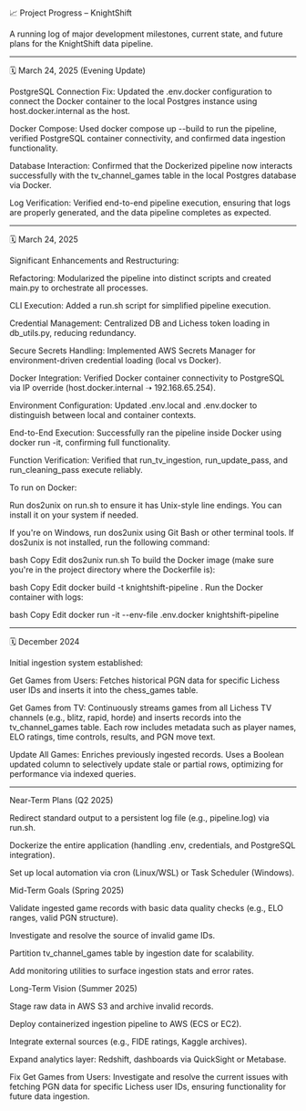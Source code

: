 📈 Project Progress – KnightShift

A running log of major development milestones, current state, and future plans for the KnightShift data pipeline.

---------------------------------

🗓 March 24, 2025 (Evening Update)

PostgreSQL Connection Fix: Updated the .env.docker configuration to connect the Docker container to the local Postgres instance using host.docker.internal as the host.

Docker Compose: Used docker compose up --build to run the pipeline, verified PostgreSQL container connectivity, and confirmed data ingestion functionality.

Database Interaction: Confirmed that the Dockerized pipeline now interacts successfully with the tv_channel_games table in the local Postgres database via Docker.

Log Verification: Verified end-to-end pipeline execution, ensuring that logs are properly generated, and the data pipeline completes as expected.

---------------------------------

🗓 March 24, 2025

Significant Enhancements and Restructuring:

Refactoring: Modularized the pipeline into distinct scripts and created main.py to orchestrate all processes.

CLI Execution: Added a run.sh script for simplified pipeline execution.

Credential Management: Centralized DB and Lichess token loading in db_utils.py, reducing redundancy.

Secure Secrets Handling: Implemented AWS Secrets Manager for environment-driven credential loading (local vs Docker).

Docker Integration: Verified Docker container connectivity to PostgreSQL via IP override (host.docker.internal ➝ 192.168.65.254).

Environment Configuration: Updated .env.local and .env.docker to distinguish between local and container contexts.

End-to-End Execution: Successfully ran the pipeline inside Docker using docker run -it, confirming full functionality.

Function Verification: Verified that run_tv_ingestion, run_update_pass, and run_cleaning_pass execute reliably.

To run on Docker:

Run dos2unix on run.sh to ensure it has Unix-style line endings. You can install it on your system if needed.

If you're on Windows, run dos2unix using Git Bash or other terminal tools. If dos2unix is not installed, run the following command:

bash
Copy
Edit
dos2unix run.sh
To build the Docker image (make sure you're in the project directory where the Dockerfile is):

bash
Copy
Edit
docker build -t knightshift-pipeline .
Run the Docker container with logs:

bash
Copy
Edit
docker run -it --env-file .env.docker knightshift-pipeline

---------------------------------

🗓 December 2024

Initial ingestion system established:

Get Games from Users: Fetches historical PGN data for specific Lichess user IDs and inserts it into the chess_games table.

Get Games from TV: Continuously streams games from all Lichess TV channels (e.g., blitz, rapid, horde) and inserts records into the tv_channel_games table. Each row includes metadata such as player names, ELO ratings, time controls, results, and PGN move text.

Update All Games: Enriches previously ingested records. Uses a Boolean updated column to selectively update stale or partial rows, optimizing for performance via indexed queries.

---------------------------------

Near-Term Plans (Q2 2025)

Redirect standard output to a persistent log file (e.g., pipeline.log) via run.sh.

Dockerize the entire application (handling .env, credentials, and PostgreSQL integration).

Set up local automation via cron (Linux/WSL) or Task Scheduler (Windows).


Mid-Term Goals (Spring 2025)

Validate ingested game records with basic data quality checks (e.g., ELO ranges, valid PGN structure).

Investigate and resolve the source of invalid game IDs.

Partition tv_channel_games table by ingestion date for scalability.

Add monitoring utilities to surface ingestion stats and error rates.


Long-Term Vision (Summer 2025)

Stage raw data in AWS S3 and archive invalid records.

Deploy containerized ingestion pipeline to AWS (ECS or EC2).

Integrate external sources (e.g., FIDE ratings, Kaggle archives).

Expand analytics layer: Redshift, dashboards via QuickSight or Metabase.

Fix Get Games from Users: Investigate and resolve the current issues with
fetching PGN data for specific Lichess user IDs, ensuring
functionality for future data ingestion.

